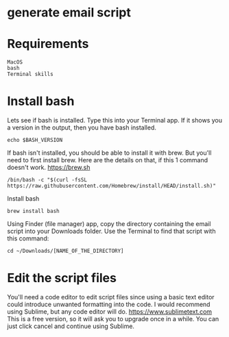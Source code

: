 # generate email script

# Requirements
```
MacOS
bash
Terminal skills
```

# Install bash
Lets see if bash is installed.  Type this into your Terminal app.  If it shows you a version in the output, then you have bash installed.
```
echo $BASH_VERSION
```

If bash isn't installed, you should be able to install it with brew.  But you'll need to first install brew.  Here are the details on that, if this 1 command doesn't work.
https://brew.sh
```
/bin/bash -c "$(curl -fsSL https://raw.githubusercontent.com/Homebrew/install/HEAD/install.sh)"
```

Install bash
```
brew install bash
```

Using Finder (file manager) app, copy the directory containing the email script into your Downloads folder.
Use the Terminal to find that script with this command:
```
cd ~/Downloads/[NAME_OF_THE_DIRECTORY]
```

# Edit the script files
You'll need a code editor to edit script files since using a basic text editor could introduce unwanted formatting into the code.  I would recommend using Sublime, but any code editor will do.
https://www.sublimetext.com
This is a free version, so it will ask you to upgrade once in a while.  You can just click cancel and continue using Sublime.


